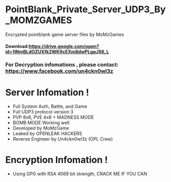 # PointBlank_Private_Server_UDP3_By_MOMZGAMES
Encrypted pointblank game server files by MoMzGames

#### Download:https://drive.google.com/open?id=1INmBLdOZUXfk2WK9cEXm8dwPLgpJS6_L

### For Decryption infomations , please contact: https://www.facebook.com/un4ckn0wl3z

# Server Infomation !

  - Full System Auth, Battle, and Game
  - Full UDP3 protocol version 3
  - PVP 8x8, PVE 4x8 + MADNESS MODE
  - BOMB MODE Working well
  - Developed by MoMzGame
  - Leaked by OPENLEAK HACKERS
  - Reverse Engineer by Un4ckn0wl3z (OPL Crew)


# Encryption Infomation !

  - Using GPG with RSA 4069 bit strength, CRACK ME IF YOU CAN
